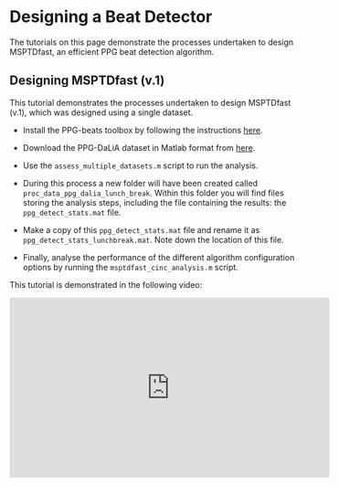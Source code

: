 # Designing a Beat Detector

The tutorials on this page demonstrate the processes undertaken to design MSPTDfast, an efficient PPG beat detection algorithm.

## Designing MSPTDfast (v.1)

This tutorial demonstrates the processes undertaken to design MSPTDfast (v.1), which was designed using a single dataset.

- Install the PPG-beats toolbox by following the instructions [here](https://ppg-beats.readthedocs.io/en/latest/toolbox/getting_started/).
- Download the PPG-DaLiA dataset in Matlab format from [here](https://drive.google.com/uc?export=download&id=1FWjLR1-BaoQQtezityfvPQs53_d-xZTX).
- Use the `assess_multiple_datasets.m` script to run the analysis.

- During this process a new folder will have been created called `proc_data_ppg_dalia_lunch_break`. Within this folder you will find files storing the analysis steps, including the file containing the results: the `ppg_detect_stats.mat` file.
- Make a copy of this `ppg_detect_stats.mat` file and rename it as `ppg_detect_stats_lunchbreak.mat`. Note down the location of this file.
- Finally, analyse the performance of the different algorithm configuration options by running the `msptdfast_cinc_analysis.m` script.

This tutorial is demonstrated in the following video:

<iframe width="560" height="315" src="https://www.youtube.com/embed/jd5fT_HvRLo" title="YouTube video player" frameborder="0" allow="accelerometer; autoplay; clipboard-write; encrypted-media; gyroscope; picture-in-picture" allowfullscreen></iframe>

